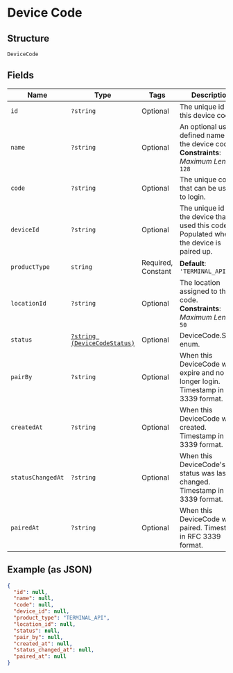 
# Device Code

## Structure

`DeviceCode`

## Fields

| Name | Type | Tags | Description | Getter | Setter |
|  --- | --- | --- | --- | --- | --- |
| `id` | `?string` | Optional | The unique id for this device code. | getId(): ?string | setId(?string id): void |
| `name` | `?string` | Optional | An optional user-defined name for the device code.<br>**Constraints**: *Maximum Length*: `128` | getName(): ?string | setName(?string name): void |
| `code` | `?string` | Optional | The unique code that can be used to login. | getCode(): ?string | setCode(?string code): void |
| `deviceId` | `?string` | Optional | The unique id of the device that used this code. Populated when the device is paired up. | getDeviceId(): ?string | setDeviceId(?string deviceId): void |
| `productType` | `string` | Required, Constant | **Default**: `'TERMINAL_API'` | getProductType(): string | setProductType(string productType): void |
| `locationId` | `?string` | Optional | The location assigned to this code.<br>**Constraints**: *Maximum Length*: `50` | getLocationId(): ?string | setLocationId(?string locationId): void |
| `status` | [`?string (DeviceCodeStatus)`](../../doc/models/device-code-status.md) | Optional | DeviceCode.Status enum. | getStatus(): ?string | setStatus(?string status): void |
| `pairBy` | `?string` | Optional | When this DeviceCode will expire and no longer login. Timestamp in RFC 3339 format. | getPairBy(): ?string | setPairBy(?string pairBy): void |
| `createdAt` | `?string` | Optional | When this DeviceCode was created. Timestamp in RFC 3339 format. | getCreatedAt(): ?string | setCreatedAt(?string createdAt): void |
| `statusChangedAt` | `?string` | Optional | When this DeviceCode's status was last changed. Timestamp in RFC 3339 format. | getStatusChangedAt(): ?string | setStatusChangedAt(?string statusChangedAt): void |
| `pairedAt` | `?string` | Optional | When this DeviceCode was paired. Timestamp in RFC 3339 format. | getPairedAt(): ?string | setPairedAt(?string pairedAt): void |

## Example (as JSON)

```json
{
  "id": null,
  "name": null,
  "code": null,
  "device_id": null,
  "product_type": "TERMINAL_API",
  "location_id": null,
  "status": null,
  "pair_by": null,
  "created_at": null,
  "status_changed_at": null,
  "paired_at": null
}
```


